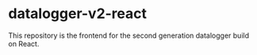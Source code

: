# datalogger-v2-react

This repository is the frontend for the second generation datalogger build on React.